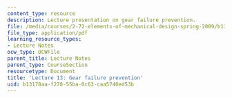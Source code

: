 ```yaml
---
content_type: resource
description: Lecture presentation on gear failure prevention.
file: /media/courses/2-72-elements-of-mechanical-design-spring-2009/b13178aaf27855ba0c63caa5740ed53b_MIT2_72s09_lec13.pdf
file_type: application/pdf
learning_resource_types:
- Lecture Notes
ocw_type: OCWFile
parent_title: Lecture Notes
parent_type: CourseSection
resourcetype: Document
title: 'Lecture 13: Gear failure prevention'
uid: b13178aa-f278-55ba-0c63-caa5740ed53b
---
```

